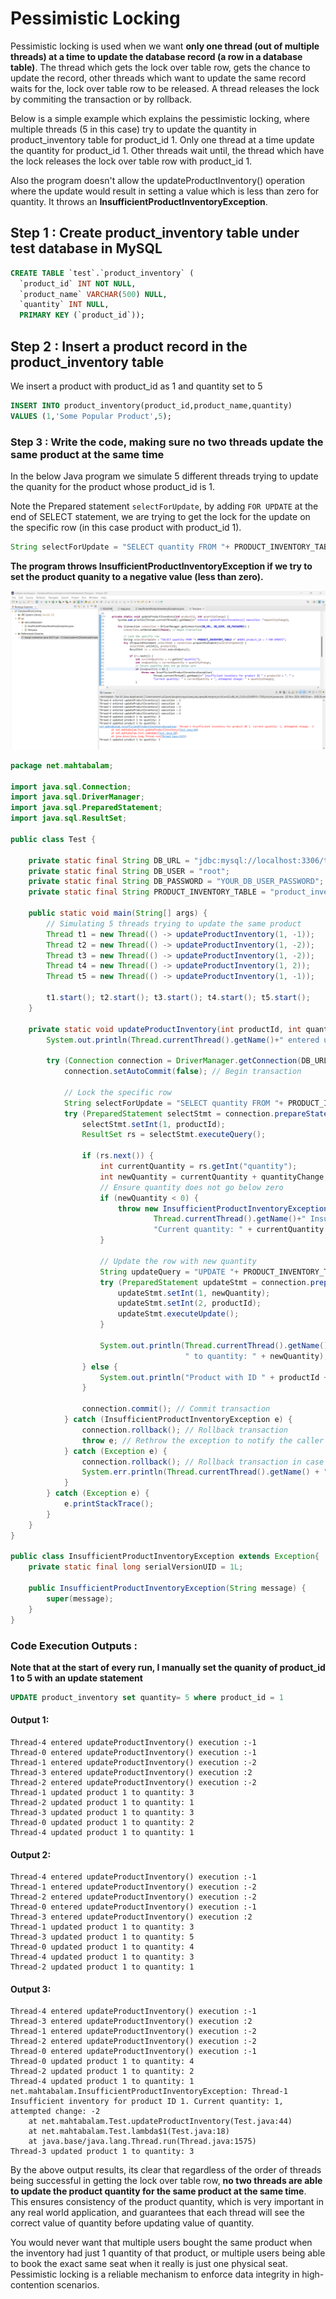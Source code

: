 # Pessimistic Locking
Pessimistic locking is used when we want **only one thread (out of multiple threads) at a time to update the database record (a row in a database table)**.
The thread which gets the lock over table row, gets the chance to update the record, other threads which want to update the same record waits for the, lock over table row to be released.
A thread releases the lock by commiting the transaction or by rollback.

Below is a simple example which explains the pessimistic locking, where multiple threads (5 in this case) try to update the quantity in product_inventory table for product_id 1.
Only one thread at a time update the quantity for product_id 1. Other threads wait until, the thread which have the lock releases the lock over table row with product_id 1.

Also the program doesn't allow the updateProductInventory() operation where the update would result in setting a value which is less than zero for quantity. It throws an **InsufficientProductInventoryException**.

## Step 1 : Create product_inventory table under test database in MySQL
```sql
CREATE TABLE `test`.`product_inventory` (
  `product_id` INT NOT NULL,
  `product_name` VARCHAR(500) NULL,
  `quantity` INT NULL,
  PRIMARY KEY (`product_id`));
```
## Step 2 : Insert a product record in the product_inventory table
We insert a product with product_id as 1 and quantity set to 5
```sql
INSERT INTO product_inventory(product_id,product_name,quantity)
VALUES (1,'Some Popular Product',5);
```

### Step 3 : Write the code, making sure no two threads update the same product at the same time
In the below Java program we simulate 5 different threads trying to update the quanity for the product whose product_id is 1.

Note the Prepared statement `selectForUpdate`, by adding `FOR UPDATE` at the end of SELECT statement, we are trying to get the lock for the update on the specific row (in this case product with product_id 1).
```java
String selectForUpdate = "SELECT quantity FROM "+ PRODUCT_INVENTORY_TABLE +" WHERE product_id = ? FOR UPDATE";
```

**The program throws InsufficientProductInventoryException if we try to set the product quanity to a negative value (less than zero).**

!["Eclipse Project"](eclipse-project.png?raw=true)

```java
package net.mahtabalam;

import java.sql.Connection;
import java.sql.DriverManager;
import java.sql.PreparedStatement;
import java.sql.ResultSet;

public class Test {

    private static final String DB_URL = "jdbc:mysql://localhost:3306/test?useSSL=false";
    private static final String DB_USER = "root";
    private static final String DB_PASSWORD = "YOUR_DB_USER_PASSWORD";
    private static final String PRODUCT_INVENTORY_TABLE = "product_inventory";

    public static void main(String[] args) {
        // Simulating 5 threads trying to update the same product
        Thread t1 = new Thread(() -> updateProductInventory(1, -1));
        Thread t2 = new Thread(() -> updateProductInventory(1, -2));
        Thread t3 = new Thread(() -> updateProductInventory(1, -2));
        Thread t4 = new Thread(() -> updateProductInventory(1, 2));
        Thread t5 = new Thread(() -> updateProductInventory(1, -1));

        t1.start(); t2.start(); t3.start(); t4.start(); t5.start();
    }

    private static void updateProductInventory(int productId, int quantityChange) {
    	System.out.println(Thread.currentThread().getName()+" entered updateProductInventory() execution :"+quantityChange);
    	
        try (Connection connection = DriverManager.getConnection(DB_URL, DB_USER, DB_PASSWORD)) {
            connection.setAutoCommit(false); // Begin transaction

            // Lock the specific row
            String selectForUpdate = "SELECT quantity FROM "+ PRODUCT_INVENTORY_TABLE +" WHERE product_id = ? FOR UPDATE";
            try (PreparedStatement selectStmt = connection.prepareStatement(selectForUpdate)) {
                selectStmt.setInt(1, productId);
                ResultSet rs = selectStmt.executeQuery();

                if (rs.next()) {
                    int currentQuantity = rs.getInt("quantity");
                    int newQuantity = currentQuantity + quantityChange;
                    // Ensure quantity does not go below zero
                    if (newQuantity < 0) {
                        throw new InsufficientProductInventoryException(
                        		Thread.currentThread().getName()+" Insufficient inventory for product ID " + productId + ". " +
                                "Current quantity: " + currentQuantity + ", attempted change: " + quantityChange);
                    }

                    // Update the row with new quantity
                    String updateQuery = "UPDATE "+ PRODUCT_INVENTORY_TABLE +" SET quantity = ? WHERE product_id = ?";
                    try (PreparedStatement updateStmt = connection.prepareStatement(updateQuery)) {
                        updateStmt.setInt(1, newQuantity);
                        updateStmt.setInt(2, productId);
                        updateStmt.executeUpdate();
                    }

                    System.out.println(Thread.currentThread().getName() + " updated product " + productId + 
                                       " to quantity: " + newQuantity);
                } else {
                    System.out.println("Product with ID " + productId + " not found.");
                }

                connection.commit(); // Commit transaction
            } catch (InsufficientProductInventoryException e) {
                connection.rollback(); // Rollback transaction
                throw e; // Rethrow the exception to notify the caller
            } catch (Exception e) {
                connection.rollback(); // Rollback transaction in case of an error
                System.err.println(Thread.currentThread().getName() + " encountered an error: " + e.getMessage());
            }
        } catch (Exception e) {
            e.printStackTrace();
        }
    }
}

public class InsufficientProductInventoryException extends Exception{
	private static final long serialVersionUID = 1L;

	public InsufficientProductInventoryException(String message) {
		super(message);
    }
}
```

### Code Execution Outputs :
**Note that at the start of every run, I manually set the quanity of product_id 1 to 5 with an update statement**
```sql
UPDATE product_inventory set quantity= 5 where product_id = 1
```
#### Output 1:
```
Thread-4 entered updateProductInventory() execution :-1
Thread-0 entered updateProductInventory() execution :-1
Thread-1 entered updateProductInventory() execution :-2
Thread-3 entered updateProductInventory() execution :2
Thread-2 entered updateProductInventory() execution :-2
Thread-1 updated product 1 to quantity: 3
Thread-2 updated product 1 to quantity: 1
Thread-3 updated product 1 to quantity: 3
Thread-0 updated product 1 to quantity: 2
Thread-4 updated product 1 to quantity: 1
```
#### Output 2:
```
Thread-4 entered updateProductInventory() execution :-1
Thread-1 entered updateProductInventory() execution :-2
Thread-2 entered updateProductInventory() execution :-2
Thread-0 entered updateProductInventory() execution :-1
Thread-3 entered updateProductInventory() execution :2
Thread-1 updated product 1 to quantity: 3
Thread-3 updated product 1 to quantity: 5
Thread-0 updated product 1 to quantity: 4
Thread-4 updated product 1 to quantity: 3
Thread-2 updated product 1 to quantity: 1
```

#### Output 3:
```
Thread-4 entered updateProductInventory() execution :-1
Thread-3 entered updateProductInventory() execution :2
Thread-1 entered updateProductInventory() execution :-2
Thread-2 entered updateProductInventory() execution :-2
Thread-0 entered updateProductInventory() execution :-1
Thread-0 updated product 1 to quantity: 4
Thread-2 updated product 1 to quantity: 2
Thread-4 updated product 1 to quantity: 1
net.mahtabalam.InsufficientProductInventoryException: Thread-1 Insufficient inventory for product ID 1. Current quantity: 1, attempted change: -2
	at net.mahtabalam.Test.updateProductInventory(Test.java:44)
	at net.mahtabalam.Test.lambda$1(Test.java:18)
	at java.base/java.lang.Thread.run(Thread.java:1575)
Thread-3 updated product 1 to quantity: 3
```
By the above output results, its clear that regardless of the order of threads being successful in getting the lock over table row, **no two threads are able to update the product quantity for the same product at the same time**. This ensures consistency of the product quantity, which is very important in any real world application, and guarantees that each thread will see the correct value of quantity before updating value of quantity. 

You would never want that multiple users bought the same product when the inventory had just 1 quantity of that product, or multiple users being able to book the exact same seat when it really is just one physical seat. Pessimistic locking is a reliable mechanism to enforce data integrity in high-contention scenarios.
